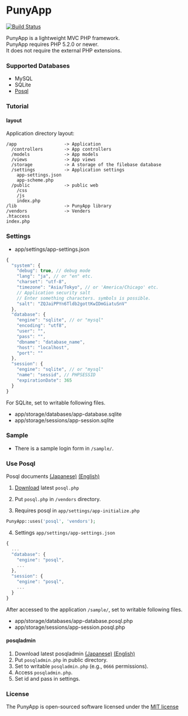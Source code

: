 PunyApp
=======

[![Build Status](https://travis-ci.org/polygonplanet/PunyApp.svg?branch=master)](https://travis-ci.org/polygonplanet/PunyApp)

PunyApp is a lightweight MVC PHP framework.  
PunyApp requires PHP 5.2.0 or newer.  
It does not require the external PHP extensions.  


### Supported Databases

* MySQL
* SQLite
* [Posql](https://github.com/polygonplanet/Posql)


### Tutorial

#### layout

Application directory layout:  

    /app                  -> Application
      /controllers        -> App controllers
      /models             -> App models
      /views              -> App views
      /storage            -> A storage of the filebase database
      /settings           -> Application settings
        app-settings.json
        app-scheme.php
      /public             -> public web
        /css
        /js
        index.php
    /lib                  -> PunyApp library
    /vendors              -> Venders
    .htaccess
    index.php
 

### Settings

* app/settings/app-settings.json

```javascript
{
  "system": {
    "debug": true, // debug mode
    "lang": "ja", // or "en" etc.
    "charset": "utf-8",
    "timezone": "Asia/Tokyo", // or 'America/Chicago' etc.
    // Application security salt
    // Enter something characters. symbols is possible.
    "salt": "ZQJaiPPYn6Tldb2gottKwIDmGiatuSnV"
  },
  "database": {
    "engine": "sqlite", // or "mysql"
    "encoding": "utf8",
    "user": "",
    "pass": "",
    "dbname": "database_name",
    "host": "localhost",
    "port": ""
  },
  "session": {
    "engine": "sqlite", // or "mysql"
    "name": "sessid", // PHPSESSID
    "expirationDate": 365
  }
}
```

For SQLite, set to writable following files.  

 * app/storage/databases/app-database.sqlite
 * app/storage/sessions/app-session.sqlite

### Sample

* There is a sample login form in `/sample/`.

### Use Posql

Posql documents [(Japanese)](http://feel.happy.nu/doc/posql/) [(English)](http://feel.happy.nu/doc/posql/en/)  

1. [Download](https://github.com/polygonplanet/Posql/tree/master/posql-2.18a) latest `posql.php`

2. Put `posql.php` in `/vendors` directory.
3. Requires posql in `app/settings/app-initialize.php`

```php
PunyApp::uses('posql', 'vendors');
```

4. Settings `app/settings/app-settings.json`  

```javascript
{
  ...
  "database": {
    "engine": "posql",
    ...
  },
  "session": {
    "engine": "posql",
    ...
  }
}
```

After accessed to the application `/sample/`, set to writable following files.  

 * app/storage/databases/app-database.posql.php
 * app/storage/sessions/app-session.posql.php

#### posqladmin

1. Download latest posqladmin [(Japanese)](https://github.com/polygonplanet/Posql/tree/master/posql-2.18a) [(English)](http://feel.happy.nu/doc/posql/en/)
2. Put `posqladmin.php` in public directory.
3. Set to writable `posqladmin.php` (e.g., `0666` permissions).
4. Access `posqladmin.php`.
5. Set id and pass in settings.

### License

The PunyApp is open-sourced software licensed under the [MIT license](http://opensource.org/licenses/MIT)


